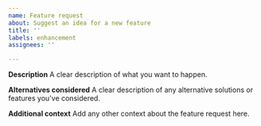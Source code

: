 ```yaml
---
name: Feature request
about: Suggest an idea for a new feature
title: ''
labels: enhancement
assignees: ''

---
```


**Description**
A clear description of what you want to happen.

**Alternatives considered**
A clear description of any alternative solutions or features you've considered.

**Additional context**
Add any other context about the feature request here.
